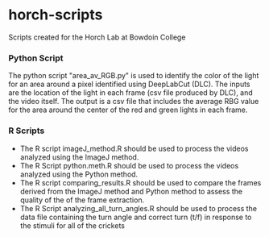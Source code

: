 # horch-scripts
Scripts created for the Horch Lab at Bowdoin College

### Python Script
The python script "area_av_RGB.py" is used to identify the color of the light for an area around a pixel identified using DeepLabCut (DLC). The inputs are the location of the light in each frame (csv file produced by DLC), and the video itself. The output is a csv file that includes the average RBG value for the area around the center of the red and green lights in each frame.

### R Scripts
* The R script imageJ_method.R should be used to process the videos analyzed using the ImageJ method.  
* The R Script python.meth.R should be used to process the videos analyzed using the Python method.
* The R script comparing_results.R should be used to compare the frames derived from the ImageJ method and Python method to assess the quality of the of the frame extraction.
* The R Script analyzing_all_turn_angles.R should be used to process the data file containing the turn angle and correct turn (t/f) in response to the stimuli for all of the crickets
